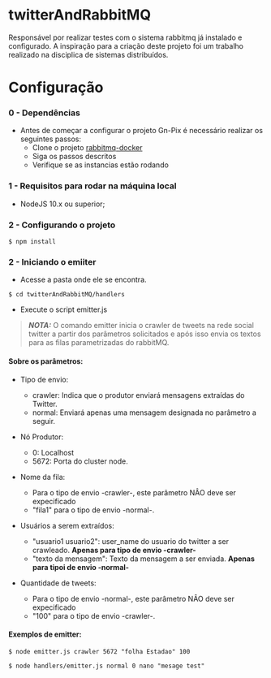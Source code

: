 # twitterAndRabbitMQ

Responsável por realizar testes com o sistema rabbitmq já instalado e configurado. 
A inspiração para a criação deste projeto foi um trabalho realizado na disciplica de sistemas distribuídos.

# Configuração

### 0 - Dependências

- Antes de começar a configurar o projeto Gn-Pix é necessário realizar os seguintes passos:
  - Clone o projeto [rabbitmq-docker](https://github.com/GabrielSouzasbl/rabbitmq)
  - Siga os passos descritos
  - Verifique se as instancias estão rodando

### 1 - Requisitos para rodar na máquina local

- NodeJS 10.x ou superior;

### 2 - Configurando o projeto

```shell
$ npm install
```
### 2 - Iniciando o emiiter

- Acesse a pasta onde ele se encontra.
```shell
$ cd twitterAndRabbitMQ/handlers
```
- Execute o script emitter.js    

> **_NOTA:_**  O comando emitter inicia o crawler de tweets na rede social twitter a partir dos parâmetros solicitados e após isso envia os textos para as filas parametrizadas do rabbitMQ.
   
#### Sobre os parâmetros:
- Tipo de envio:
  - crawler: Indica que o produtor enviará mensagens extraídas do Twitter.
  - normal: Enviará apenas uma mensagem designada no parâmetro a seguir.

- Nó Produtor:
  - 0: Localhost
  - 5672: Porta do cluster node.

- Nome da fila:
  - Para o tipo de envio -crawler-, este parâmetro NÂO deve ser expecificado
  - "fila1" para o tipo de envio -normal-.

- Usuários a serem extraídos:
  - "usuario1 usuario2": user_name do usuario do twitter a ser crawleado. **Apenas para tipo de envio -crawler-**
  - "texto da mensagem": Texto da mensagem a ser enviada. **Apenas para tipoi de envio -normal-**

- Quantidade de tweets:
  - Para o tipo de envio -normal-, este parâmetro NÂO deve ser expecificado
  - "100" para o tipo de envio -crawler-.
    
    
#### Exemplos de emitter:

```shell
$ node emitter.js crawler 5672 "folha Estadao" 100
```

```shell
$ node handlers/emitter.js normal 0 nano "mesage test"
```
    




